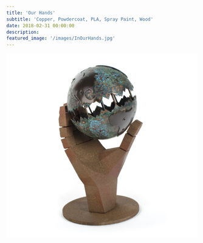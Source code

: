 ```yaml
---
title: 'Our Hands'
subtitle: 'Copper, Powdercoat, PLA, Spray Paint, Wood'
date: 2018-02-31 00:00:00
description: 
featured_image: '/images/InOurHands.jpg'
---
```

![](/images/InOurHands.jpg)








